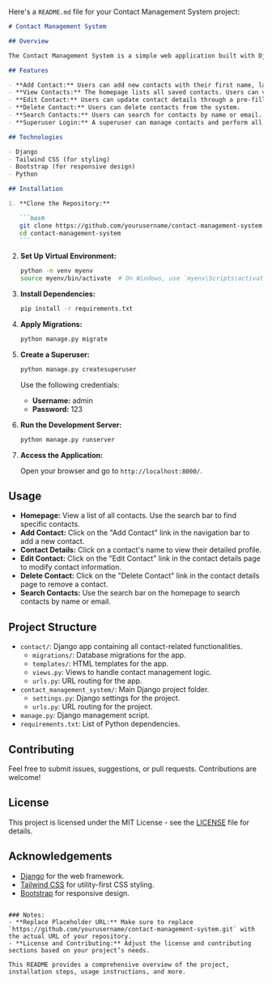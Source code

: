 Here's a `README.md` file for your Contact Management System project:

````markdown
# Contact Management System

## Overview

The Contact Management System is a simple web application built with Django that allows users to store, view, update, and delete contact information. Users can manage their contacts through a user-friendly interface and perform basic CRUD (Create, Read, Update, Delete) operations.

## Features

- **Add Contact:** Users can add new contacts with their first name, last name, email, phone number, and address.
- **View Contacts:** The homepage lists all saved contacts. Users can view a detailed profile of each contact by clicking on their name.
- **Edit Contact:** Users can update contact details through a pre-filled form.
- **Delete Contact:** Users can delete contacts from the system.
- **Search Contacts:** Users can search for contacts by name or email.
- **Superuser Login:** A superuser can manage contacts and perform all operations.

## Technologies

- Django
- Tailwind CSS (for styling)
- Bootstrap (for responsive design)
- Python

## Installation

1. **Clone the Repository:**

   ```bash
   git clone https://github.com/yourusername/contact-management-system.git
   cd contact-management-system
   ```
````

2. **Set Up Virtual Environment:**

   ```bash
   python -m venv myenv
   source myenv/bin/activate  # On Windows, use `myenv\Scripts\activate`
   ```

3. **Install Dependencies:**

   ```bash
   pip install -r requirements.txt
   ```

4. **Apply Migrations:**

   ```bash
   python manage.py migrate
   ```

5. **Create a Superuser:**

   ```bash
   python manage.py createsuperuser
   ```

   Use the following credentials:

   - **Username:** admin
   - **Password:** 123

6. **Run the Development Server:**

   ```bash
   python manage.py runserver
   ```

7. **Access the Application:**

   Open your browser and go to `http://localhost:8000/`.

## Usage

- **Homepage:** View a list of all contacts. Use the search bar to find specific contacts.
- **Add Contact:** Click on the "Add Contact" link in the navigation bar to add a new contact.
- **Contact Details:** Click on a contact's name to view their detailed profile.
- **Edit Contact:** Click on the "Edit Contact" link in the contact details page to modify contact information.
- **Delete Contact:** Click on the "Delete Contact" link in the contact details page to remove a contact.
- **Search Contacts:** Use the search bar on the homepage to search contacts by name or email.

## Project Structure

- `contact/`: Django app containing all contact-related functionalities.
  - `migrations/`: Database migrations for the app.
  - `templates/`: HTML templates for the app.
  - `views.py`: Views to handle contact management logic.
  - `urls.py`: URL routing for the app.
- `contact_management_system/`: Main Django project folder.
  - `settings.py`: Django settings for the project.
  - `urls.py`: URL routing for the project.
- `manage.py`: Django management script.
- `requirements.txt`: List of Python dependencies.

## Contributing

Feel free to submit issues, suggestions, or pull requests. Contributions are welcome!

## License

This project is licensed under the MIT License - see the [LICENSE](LICENSE) file for details.

## Acknowledgements

- [Django](https://www.djangoproject.com/) for the web framework.
- [Tailwind CSS](https://tailwindcss.com/) for utility-first CSS styling.
- [Bootstrap](https://getbootstrap.com/) for responsive design.

```

### Notes:
- **Replace Placeholder URL:** Make sure to replace `https://github.com/yourusername/contact-management-system.git` with the actual URL of your repository.
- **License and Contributing:** Adjust the license and contributing sections based on your project’s needs.

This README provides a comprehensive overview of the project, installation steps, usage instructions, and more.
```
